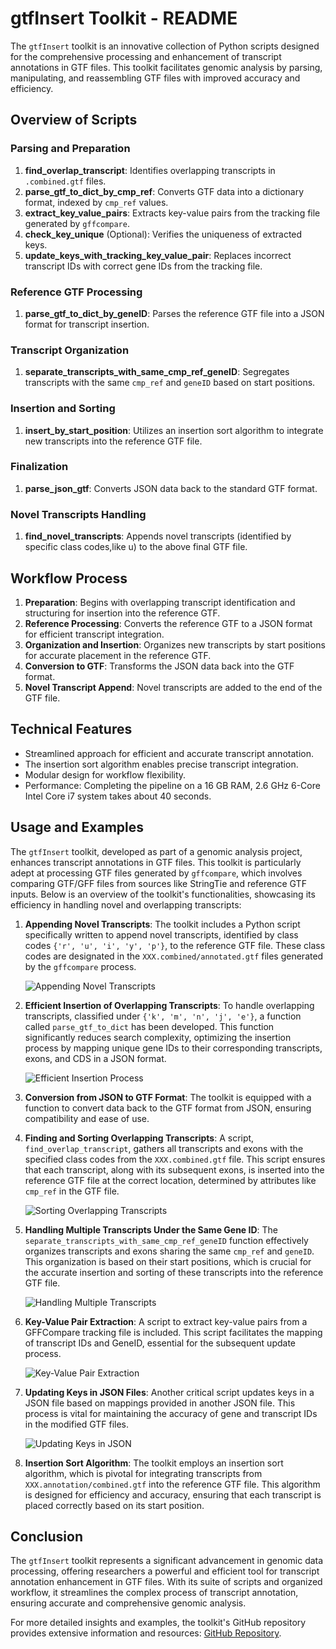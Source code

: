 # gtfInsert Toolkit - README

The `gtfInsert` toolkit is an innovative collection of Python scripts designed for the comprehensive processing and enhancement of transcript annotations in GTF files. This toolkit facilitates genomic analysis by parsing, manipulating, and reassembling GTF files with improved accuracy and efficiency.

## Overview of Scripts

### Parsing and Preparation
1. **find_overlap_transcript**: Identifies overlapping transcripts in `.combined.gtf` files.
2. **parse_gtf_to_dict_by_cmp_ref**: Converts GTF data into a dictionary format, indexed by `cmp_ref` values.
3. **extract_key_value_pairs**: Extracts key-value pairs from the tracking file generated by `gffcompare`.
4. **check_key_unique** (Optional): Verifies the uniqueness of extracted keys.
5. **update_keys_with_tracking_key_value_pair**: Replaces incorrect transcript IDs with correct gene IDs from the tracking file.

### Reference GTF Processing
1. **parse_gtf_to_dict_by_geneID**: Parses the reference GTF file into a JSON format for transcript insertion.

### Transcript Organization
1. **separate_transcripts_with_same_cmp_ref_geneID**: Segregates transcripts with the same `cmp_ref` and `geneID` based on start positions.

### Insertion and Sorting
1. **insert_by_start_position**: Utilizes an insertion sort algorithm to integrate new transcripts into the reference GTF file.

### Finalization
1. **parse_json_gtf**: Converts JSON data back to the standard GTF format.

### Novel Transcripts Handling
1. **find_novel_transcripts**: Appends novel transcripts (identified by specific class codes,like u) to the above final GTF file.

## Workflow Process

1. **Preparation**: Begins with overlapping transcript identification and structuring for insertion into the reference GTF.
2. **Reference Processing**: Converts the reference GTF to a JSON format for efficient transcript integration.
3. **Organization and Insertion**: Organizes new transcripts by start positions for accurate placement in the reference GTF.
4. **Conversion to GTF**: Transforms the JSON data back into the GTF format.
5. **Novel Transcript Append**: Novel transcripts are added to the end of the GTF file.

## Technical Features

- Streamlined approach for efficient and accurate transcript annotation.
- The insertion sort algorithm enables precise transcript integration.
- Modular design for workflow flexibility.
- Performance: Completing the pipeline on a 16 GB RAM, 2.6 GHz 6-Core Intel Core i7 system takes about 40 seconds.


## Usage and Examples


The `gtfInsert` toolkit, developed as part of a genomic analysis project, enhances transcript annotations in GTF files. This toolkit is particularly adept at processing GTF files generated by `gffcompare`, which involves comparing GTF/GFF files from sources like StringTie and reference GTF inputs. Below is an overview of the toolkit's functionalities, showcasing its efficiency in handling novel and overlapping transcripts:

1. **Appending Novel Transcripts**: The toolkit includes a Python script specifically written to append novel transcripts, identified by class codes `{'r', 'u', 'i', 'y', 'p'}`, to the reference GTF file. These class codes are designated in the `XXX.combined/annotated.gtf` files generated by the `gffcompare` process.

   ![Appending Novel Transcripts](https://github.com/dxu104/gtfInsert/assets/90865804/485cd245-11d0-4045-8324-e6f269fc3c64)

2. **Efficient Insertion of Overlapping Transcripts**: To handle overlapping transcripts, classified under `{'k', 'm', 'n', 'j', 'e'}`, a function called `parse_gtf_to_dict` has been developed. This function significantly reduces search complexity, optimizing the insertion process by mapping unique gene IDs to their corresponding transcripts, exons, and CDS in a JSON format.

   ![Efficient Insertion Process](https://github.com/dxu104/gtfInsert/assets/90865804/849375f4-5951-409c-af99-a352c3849506)

3. **Conversion from JSON to GTF Format**: The toolkit is equipped with a function to convert data back to the GTF format from JSON, ensuring compatibility and ease of use.

4. **Finding and Sorting Overlapping Transcripts**: A script, `find_overlap_transcript`, gathers all transcripts and exons with the specified class codes from the `XXX.combined.gtf` file. This script ensures that each transcript, along with its subsequent exons, is inserted into the reference GTF file at the correct location, determined by attributes like `cmp_ref` in the GTF file.

   ![Sorting Overlapping Transcripts](https://github.com/dxu104/gtfInsert/assets/90865804/9ef145e0-cd49-460d-af12-d755655ac9e4)

5. **Handling Multiple Transcripts Under the Same Gene ID**: The `separate_transcripts_with_same_cmp_ref_geneID` function effectively organizes transcripts and exons sharing the same `cmp_ref` and `geneID`. This organization is based on their start positions, which is crucial for the accurate insertion and sorting of these transcripts into the reference GTF file.

   ![Handling Multiple Transcripts](https://github.com/dxu104/gtfInsert/assets/90865804/492fc186-a066-4340-9292-60e2824a00d9)

6. **Key-Value Pair Extraction**: A script to extract key-value pairs from a GFFCompare tracking file is included. This script facilitates the mapping of transcript IDs and GeneID, essential for the subsequent update process.

   ![Key-Value Pair Extraction](https://github.com/dxu104/gtfInsert/assets/90865804/dbcc9e72-20ab-461b-9e63-c8ca136dd3ea)

7. **Updating Keys in JSON Files**: Another critical script updates keys in a JSON file based on mappings provided in another JSON file. This process is vital for maintaining the accuracy of gene and transcript IDs in the modified GTF files.

   ![Updating Keys in JSON](https://github.com/dxu104/gtfInsert/assets/90865804/ecfdd920-9c79-419d-9360-1576a4da9350)

8. **Insertion Sort Algorithm**: The toolkit employs an insertion sort algorithm, which is pivotal for integrating transcripts from `XXX.annotation/combined.gtf` into the reference GTF file. This algorithm is designed for efficiency and accuracy, ensuring that each transcript is placed correctly based on its start position.


## Conclusion

The `gtfInsert` toolkit represents a significant advancement in genomic data processing, offering researchers a powerful and efficient tool for transcript annotation enhancement in GTF files. With its suite of scripts and organized workflow, it streamlines the complex process of transcript annotation, ensuring accurate and comprehensive genomic analysis.

For more detailed insights and examples, the toolkit's GitHub repository provides extensive information and resources: [GitHub Repository](https://github.com/dxu104/gtfInsert).

